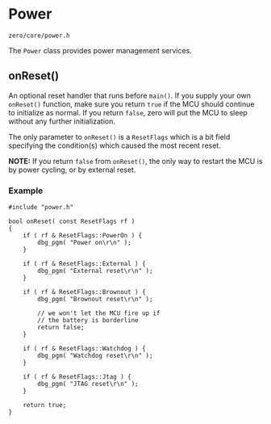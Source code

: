 # Power
```zero/core/power.h```

The ```Power``` class provides power management services.


## onReset()
An optional reset handler that runs before ```main()```. If you supply your own ```onReset()``` function, make sure you return ```true``` if the MCU should continue to initialize as normal. If you return ```false```, zero will put the MCU to sleep without any further initialization.

The only parameter to ```onReset()``` is a ```ResetFlags``` which is a bit field specifying the condition(s) which caused the most recent reset.

**NOTE:** If you return ```false``` from ```onReset()```, the only way to restart the MCU is by power cycling, or by external reset.

### Example
```
#include "power.h"

bool onReset( const ResetFlags rf )
{
    if ( rf & ResetFlags::PowerOn ) {
        dbg_pgm( "Power on\r\n" );
    }

    if ( rf & ResetFlags::External ) {
        dbg_pgm( "External reset\r\n" );
    }

    if ( rf & ResetFlags::Brownout ) {
        dbg_pgm( "Brownout reset\r\n" );

        // we won't let the MCU fire up if
        // the battery is borderline
        return false;
    }

    if ( rf & ResetFlags::Watchdog ) {
        dbg_pgm( "Watchdog reset\r\n" );
    }

    if ( rf & ResetFlags::Jtag ) {
        dbg_pgm( "JTAG reset\r\n" );
    }

    return true;
}
```
